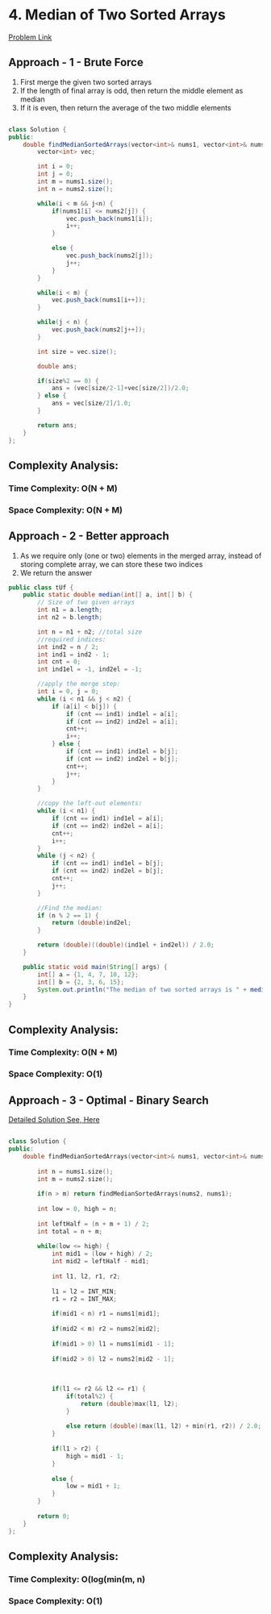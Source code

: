 # 4. Median of Two Sorted Arrays

[Problem Link](https://leetcode.com/problems/median-of-two-sorted-arrays/)

## Approach - 1 - Brute Force

1. First merge the given two sorted arrays
2. If the length of final array is odd, then return the middle element as median
3. If it is even, then return the average of the two middle elements

```Java

class Solution {
public:
    double findMedianSortedArrays(vector<int>& nums1, vector<int>& nums2) {
        vector<int> vec;

        int i = 0;
        int j = 0;
        int m = nums1.size();
        int n = nums2.size();

        while(i < m && j<n) {
            if(nums1[i] <= nums2[j]) {
                vec.push_back(nums1[i]);
                i++;
            }

            else {
                vec.push_back(nums2[j]);
                j++;
            }
        }

        while(i < m) {
            vec.push_back(nums1[i++]);
        }

        while(j < n) {
            vec.push_back(nums2[j++]);
        }

        int size = vec.size();

        double ans;

        if(size%2 == 0) {
            ans = (vec[size/2-1]+vec[size/2])/2.0;
        } else {
            ans = vec[size/2]/1.0;
        }

        return ans;
    }
};

```

## Complexity Analysis:

### Time Complexity: O(N + M)

### Space Complexity: O(N + M)

## Approach - 2 - Better approach

1. As we require only (one or two) elements in the merged array, instead of storing complete array, we can store these two indices
2. We return the answer

```Java
public class tUf {
    public static double median(int[] a, int[] b) {
        // Size of two given arrays
        int n1 = a.length;
        int n2 = b.length;

        int n = n1 + n2; //total size
        //required indices:
        int ind2 = n / 2;
        int ind1 = ind2 - 1;
        int cnt = 0;
        int ind1el = -1, ind2el = -1;

        //apply the merge step:
        int i = 0, j = 0;
        while (i < n1 && j < n2) {
            if (a[i] < b[j]) {
                if (cnt == ind1) ind1el = a[i];
                if (cnt == ind2) ind2el = a[i];
                cnt++;
                i++;
            } else {
                if (cnt == ind1) ind1el = b[j];
                if (cnt == ind2) ind2el = b[j];
                cnt++;
                j++;
            }
        }

        //copy the left-out elements:
        while (i < n1) {
            if (cnt == ind1) ind1el = a[i];
            if (cnt == ind2) ind2el = a[i];
            cnt++;
            i++;
        }
        while (j < n2) {
            if (cnt == ind1) ind1el = b[j];
            if (cnt == ind2) ind2el = b[j];
            cnt++;
            j++;
        }

        //Find the median:
        if (n % 2 == 1) {
            return (double)ind2el;
        }

        return (double)((double)(ind1el + ind2el)) / 2.0;
    }

    public static void main(String[] args) {
        int[] a = {1, 4, 7, 10, 12};
        int[] b = {2, 3, 6, 15};
        System.out.println("The median of two sorted arrays is " + median(a, b));
    }
}

```

## Complexity Analysis:

### Time Complexity: O(N + M)

### Space Complexity: O(1)

## Approach - 3 - Optimal - Binary Search

[Detailed Solution See, Here](https://github.com/cnu1328/DSA-potd/blob/main/gfg/August/12_Sum%20of%20Middle%20elements%20of%20two%20sorted%20arrays.md#approach---3---using-binary-search-space)

```c++

class Solution {
public:
    double findMedianSortedArrays(vector<int>& nums1, vector<int>& nums2) {
        
        int n = nums1.size();
        int m = nums2.size();
        
        if(n > m) return findMedianSortedArrays(nums2, nums1);
        
        int low = 0, high = n;
        
        int leftHalf = (n + m + 1) / 2;
        int total = n + m;
        
        while(low <= high) {
            int mid1 = (low + high) / 2;
            int mid2 = leftHalf - mid1;
            
            int l1, l2, r1, r2;
            
            l1 = l2 = INT_MIN;
            r1 = r2 = INT_MAX;
            
            if(mid1 < n) r1 = nums1[mid1];
            
            if(mid2 < m) r2 = nums2[mid2];
            
            if(mid1 > 0) l1 = nums1[mid1 - 1];
            
            if(mid2 > 0) l2 = nums2[mid2 - 1];
            
            
            
            if(l1 <= r2 && l2 <= r1) {
                if(total%2) {
                    return (double)max(l1, l2);
                }
                
                else return (double)(max(l1, l2) + min(r1, r2)) / 2.0;
            }
            
            if(l1 > r2) {
                high = mid1 - 1;
            }
            
            else {
                low = mid1 + 1;
            }
        }
        
        return 0;
    }
};

```

## Complexity Analysis:

### Time Complexity: O(log(min(m, n)

### Space Complexity: O(1)
